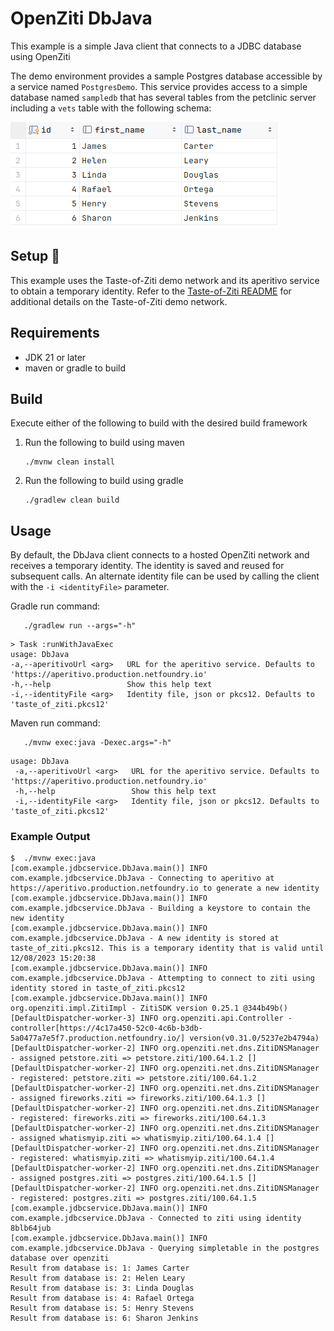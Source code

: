 # OpenZiti DbJava

This example is a simple Java client that connects to a JDBC database using OpenZiti

The demo environment provides a sample Postgres database accessible by a service named `PostgresDemo`.  This
service provides access to a simple database named `sampledb` that has several tables from the petclinic server including a `vets` table with the following schema:

![sampletable.png](sampletable.png)

## Setup :wrench:
This example uses the Taste-of-Ziti demo network and its aperitivo service to obtain a temporary identity. Refer to
the [Taste-of-Ziti README](../../README.md) for additional details on the Taste-of-Ziti demo network.

## Requirements
* JDK 21 or later
* maven or gradle to build

## Build
Execute either of the following to build with the desired build framework

1. Run the following to build using maven

       ./mvnw clean install

1. Run the following to build using gradle

       ./gradlew clean build

## Usage

By default, the DbJava client connects to a hosted OpenZiti network and receives a temporary identity.  The
identity is saved and reused for subsequent calls.  An alternate identity file can be used by calling the client with
the `-i <identityFile>` parameter.

Gradle run command:

       ./gradlew run --args="-h"

```shell
> Task :runWithJavaExec
usage: DbJava
-a,--aperitivoUrl <arg>   URL for the aperitivo service. Defaults to 'https://aperitivo.production.netfoundry.io'
-h,--help                 Show this help text
-i,--identityFile <arg>   Identity file, json or pkcs12. Defaults to 'taste_of_ziti.pkcs12'
```

Maven run command:

       ./mvnw exec:java -Dexec.args="-h"

```shell
usage: DbJava
 -a,--aperitivoUrl <arg>   URL for the aperitivo service. Defaults to 'https://aperitivo.production.netfoundry.io'
 -h,--help                 Show this help text
 -i,--identityFile <arg>   Identity file, json or pkcs12. Defaults to 'taste_of_ziti.pkcs12'
```

### Example Output
```shell
$  ./mvnw exec:java
[com.example.jdbcservice.DbJava.main()] INFO com.example.jdbcservice.DbJava - Connecting to aperitivo at https://aperitivo.production.netfoundry.io to generate a new identity
[com.example.jdbcservice.DbJava.main()] INFO com.example.jdbcservice.DbJava - Building a keystore to contain the new identity
[com.example.jdbcservice.DbJava.main()] INFO com.example.jdbcservice.DbJava - A new identity is stored at taste_of_ziti.pkcs12. This is a temporary identity that is valid until 12/08/2023 15:20:38
[com.example.jdbcservice.DbJava.main()] INFO com.example.jdbcservice.DbJava - Attempting to connect to ziti using identity stored in taste_of_ziti.pkcs12
[com.example.jdbcservice.DbJava.main()] INFO org.openziti.impl.ZitiImpl - ZitiSDK version 0.25.1 @344b49b()
[DefaultDispatcher-worker-3] INFO org.openziti.api.Controller - controller[https://4c17a450-52c0-4c6b-b3db-5a0477a7e5f7.production.netfoundry.io/] version(v0.31.0/5237e2b4794a)
[DefaultDispatcher-worker-2] INFO org.openziti.net.dns.ZitiDNSManager - assigned petstore.ziti => petstore.ziti/100.64.1.2 []
[DefaultDispatcher-worker-2] INFO org.openziti.net.dns.ZitiDNSManager - registered: petstore.ziti => petstore.ziti/100.64.1.2
[DefaultDispatcher-worker-2] INFO org.openziti.net.dns.ZitiDNSManager - assigned fireworks.ziti => fireworks.ziti/100.64.1.3 []
[DefaultDispatcher-worker-2] INFO org.openziti.net.dns.ZitiDNSManager - registered: fireworks.ziti => fireworks.ziti/100.64.1.3
[DefaultDispatcher-worker-2] INFO org.openziti.net.dns.ZitiDNSManager - assigned whatismyip.ziti => whatismyip.ziti/100.64.1.4 []
[DefaultDispatcher-worker-2] INFO org.openziti.net.dns.ZitiDNSManager - registered: whatismyip.ziti => whatismyip.ziti/100.64.1.4
[DefaultDispatcher-worker-2] INFO org.openziti.net.dns.ZitiDNSManager - assigned postgres.ziti => postgres.ziti/100.64.1.5 []
[DefaultDispatcher-worker-2] INFO org.openziti.net.dns.ZitiDNSManager - registered: postgres.ziti => postgres.ziti/100.64.1.5
[com.example.jdbcservice.DbJava.main()] INFO com.example.jdbcservice.DbJava - Connected to ziti using identity 8blb64jub
[com.example.jdbcservice.DbJava.main()] INFO com.example.jdbcservice.DbJava - Querying simpletable in the postgres database over openziti
Result from database is: 1: James Carter
Result from database is: 2: Helen Leary
Result from database is: 3: Linda Douglas
Result from database is: 4: Rafael Ortega
Result from database is: 5: Henry Stevens
Result from database is: 6: Sharon Jenkins

```
